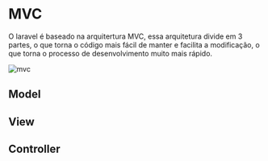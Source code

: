 # MVC

O laravel é baseado na arquitertura MVC, essa arquitetura divide em 3 partes, o que torna o código mais fácil de manter e facilita a modificação, o que torna o processo de desenvolvimento muito mais rápido.

![mvc](mvc.png)

## Model

## View

## Controller
